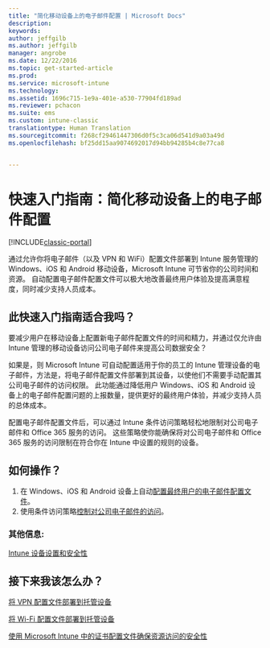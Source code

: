 ```yaml
---
title: "简化移动设备上的电子邮件配置 | Microsoft Docs"
description: 
keywords: 
author: jeffgilb
ms.author: jeffgilb
manager: angrobe
ms.date: 12/22/2016
ms.topic: get-started-article
ms.prod: 
ms.service: microsoft-intune
ms.technology: 
ms.assetid: 1696c715-1e9a-401e-a530-77904fd189ad
ms.reviewer: pchacon
ms.suite: ems
ms.custom: intune-classic
translationtype: Human Translation
ms.sourcegitcommit: f268cf29461447306d0f5c3ca06d541d9a03a49d
ms.openlocfilehash: bf25dd15aa9074692017d94bb94285b4c8e77ca8


---
```


# <a name="quick-start-guide-simplify-email-configuration-on-mobile-devices"></a>快速入门指南：简化移动设备上的电子邮件配置

[!INCLUDE[classic-portal](../includes/classic-portal.md)]

通过允许你将电子邮件（以及 VPN 和 WiFi）配置文件部署到 Intune 服务管理的 Windows、iOS 和 Android 移动设备，Microsoft Intune 可节省你的公司时间和资源。 自动配置电子邮件配置文件可以极大地改善最终用户体验及提高满意程度，同时减少支持人员成本。

## <a name="is-this-quick-start-guide-right-for-me"></a>此快速入门指南适合我吗？
要减少用户在移动设备上配置新电子邮件配置文件的时间和精力，并通过仅允许由 Intune 管理的移动设备访问公司电子邮件来提高公司数据安全？

如果是，则 Microsoft Intune 可自动配置适用于你的员工的 Intune 管理设备的电子邮件，方法是，将电子邮件配置文件部署到其设备，以使他们不需要手动配置其公司电子邮件的访问权限。 此功能通过降低用户 Windows、iOS 和 Android 设备上的电子邮件配置问题的上报数量，提供更好的最终用户体验，并减少支持人员的总体成本。

配置电子邮件配置文件后，可以通过 Intune 条件访问策略轻松地限制对公司电子邮件和 Office 365 服务的访问。 这些策略使你能确保将对公司电子邮件和 Office 365 服务的访问限制在符合你在 Intune 中设置的规则的设备。

## <a name="how-do-i-do-it"></a>如何操作？
1.    在 Windows、iOS 和 Android 设备上自动[配置最终用户的电子邮件配置文件](/intune/deploy-use/configure-access-to-corporate-email-using-email-profiles-with-microsoft-intune)。
2.    使用条件访问策略[控制对公司电子邮件的访问](/intune/deploy-use/restrict-access-to-email-and-o365-services-with-microsoft-intune)。


### <a name="additional-information"></a>其他信息:
[Intune 设备设置和安全性](/intune/deploy-use/manage-settings-and-features-on-your-devices-with-microsoft-intune-policies)

## <a name="what-should-i-do-next"></a>接下来我该怎么办？
[将 VPN 配置文件部署到托管设备](/intune/deploy-use/vpn-connections-in-microsoft-intune)

[将 Wi-Fi 配置文件部署到托管设备](/intune/deploy-use/wi-fi-connections-in-microsoft-intune)

[使用 Microsoft Intune 中的证书配置文件确保资源访问的安全性](/intune/deploy-use/secure-resource-access-with-certificate-profiles)



<!--HONumber=Dec16_HO3-->


